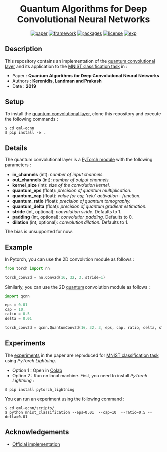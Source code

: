 <h1 align="center" style="margin-top: 0px;"> <b>Quantum Algorithms for Deep Convolutional Neural Networks</b></h1>
<div align="center" >

[![paper](https://img.shields.io/static/v1.svg?label=Paper&message=KLP19&color=blue)](https://arxiv.org/abs/1911.01117)
[![framework](https://img.shields.io/static/v1.svg?label=Framework&message=PyTorch&color=ee4c2d)](https://pytorch.org)
[![packages](https://img.shields.io/static/v1.svg?label=Made%20with&message=PyTorch%20Lightning&color=blueviolet)](https://www.pytorchlightning.ai)
[![license](https://img.shields.io/static/v1.svg?label=License&message=GPL%20v3.0&color=blue)](https://www.gnu.org/licenses/gpl-3.0.html)
[![exp](https://colab.research.google.com/assets/colab-badge.svg)](https://colab.research.google.com/github/qdevpsi3/qml-qcnn/notebooks/mnist_classification.ipynb)
</div>

## Description
This repository contains an implementation of the <ins>quantum convolutional layer</ins> and its application to the  <ins>MNIST classification task</ins> in :

- Paper : **Quantum Algorithms for Deep Convolutional Neural Networks**
- Authors : **Kerenidis, Landman and Prakash**
- Date : **2019**

## Setup
To install the <ins>quantum convolutional layer</ins>, clone this repository and execute the following commands :

```
$ cd qml-qcnn
$ pip install -e .
```

## Details
The quantum convolutional layer is a <ins>PyTorch module</ins> with the following parameters : 
- **in_channels** (int): *number of input channels.*
- **out_channels** (int): *number of output channels.*
- **kernel_size** (int): *size of the convolution kernel.*
- **quantum_eps** (float): *precision of quantum multiplication.*
- **quantum_cap** (float): *value for cap 'relu' activation - function.*
- **quantum_ratio** (float): *precision of quantum tomography.*
- **quantum_delta** (float): *precision of quantum gradient estimation.*
- **stride** (int, optional): *convolution stride.* Defaults to 1.
- **padding** (int, optional): *convolution padding.* Defaults to 0.
- **dilation** (int, optional): *convolution dilation.* Defaults to 1.

The bias is unsupported for now. 
## Example
In Pytorch, you can use the 2D convolution module as follows : 
```python
from torch import nn

torch_conv2d = nn.Conv2d(16, 32, 3, stride=1)
```
Similarly, you can use the 2D <ins>quantum</ins> convolution module as follows :
```python
import qcnn

eps = 0.01
cap = 10.
ratio = 0.5
delta = 0.01

torch_conv2d = qcnn.QuantumConv2d(16, 32, 3, eps, cap, ratio, delta, stride=1)
```

## Experiments
The <ins>experiments</ins> in the paper are reproduced for <ins>MNIST classification task</ins> using *PyTorch Lightning*. 

- Option 1 : Open in [Colab](https://colab.research.google.com/github/qdevpsi3/qml-qcnn/notebooks/mnist_classification.ipynb)
- Option 2 : Run on local machine. First, you need to install *PyTorch Lightning* :
```
$ pip install pytorch_lightning
```
You can run an experiment using the following command : 
```
$ cd qml-qcnn/scripts/
$ python mnist_classification --eps=0.01  --cap=10  --ratio=0.5 --delta=0.01
```

## Acknowledgements
- [Official implementation](https://github.com/JonasLandman/QCNN)
